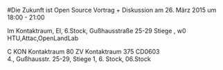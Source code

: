 #Die Zukunft ist Open Source
Vortrag + Diskussion am 26. März 2015 um 18:00 - 21:00

Im Kontaktraum, EI, 6.Stock,
Gußhausstraße 25-29 Stiege , w0
                                                                                               HTU,Attac,OpenLandLab








C   KON  Kontaktraum                       80 ZV   Kontaktraum            375                                          CD0603        
         4., Gußhausstr. 25-29, Stiege 1, 6. Stock, 06.Stock                                                                                               
